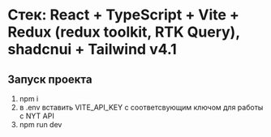 # Стек: React + TypeScript + Vite + Redux (redux toolkit, RTK Query), shadcnui + Tailwind v4.1

## Запуск проекта

1. npm i
2. в .env вставить VITE_API_KEY с соответсвующим ключом для работы с NYT API
3. npm run dev
